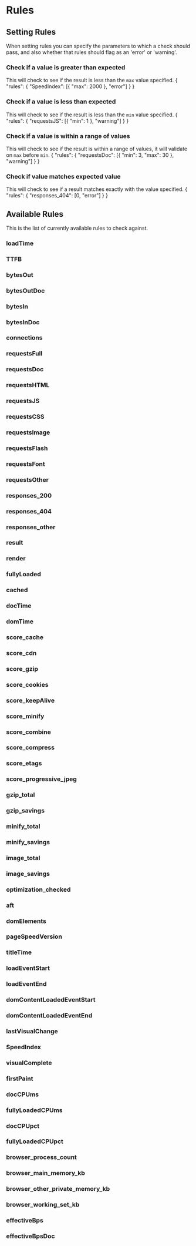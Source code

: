 # Rules
## Setting Rules
When setting rules you can specify the parameters to which a check should pass, and also whether that rules should flag as an 'error' or 'warning'.

### Check if a value is greater than expected
This will check to see if the result is less than the `max` value specified.
    {
      "rules": {
        "SpeedIndex": [{ "max": 2000 }, "error"]
      }
    }

### Check if a value is less than expected
This will check to see if the result is less than the `min` value specified.
    {
      "rules": {
        "requestsJS": [{ "min": 1 }, "warning"]
      }
    }

### Check if a value is within a range of values
This will check to see if the result is within a range of values, it will validate on `max` before `min`.
    {
      "rules": {
        "requestsDoc": [{ "min": 3, "max": 30 }, "warning"]
      }
    }

### Check if value matches expected value
This will check to see if a result matches exactly with the value specified.
    {
      "rules": {
        "responses_404": [0, "error"]
      }
    }

## Available Rules
This is the list of currently available rules to check against.

### loadTime
### TTFB
### bytesOut
### bytesOutDoc
### bytesIn
### bytesInDoc
### connections
### requestsFull
### requestsDoc
### requestsHTML
### requestsJS
### requestsCSS
### requestsImage
### requestsFlash
### requestsFont
### requestsOther
### responses_200
### responses_404
### responses_other
### result
### render
### fullyLoaded
### cached
### docTime
### domTime
### score_cache
### score_cdn
### score_gzip
### score_cookies
### score_keepAlive
### score_minify
### score_combine
### score_compress
### score_etags
### score_progressive_jpeg
### gzip_total
### gzip_savings
### minify_total
### minify_savings
### image_total
### image_savings
### optimization_checked
### aft
### domElements
### pageSpeedVersion
### titleTime
### loadEventStart
### loadEventEnd
### domContentLoadedEventStart
### domContentLoadedEventEnd
### lastVisualChange
### SpeedIndex
### visualComplete
### firstPaint
### docCPUms
### fullyLoadedCPUms
### docCPUpct
### fullyLoadedCPUpct
### browser_process_count
### browser_main_memory_kb
### browser_other_private_memory_kb
### browser_working_set_kb
### effectiveBps
### effectiveBpsDoc
